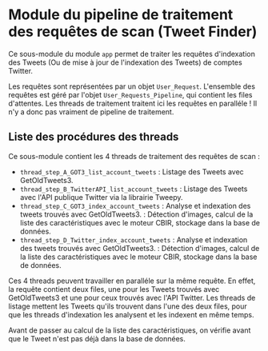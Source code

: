 # Module du pipeline de traitement des requêtes de scan (Tweet Finder)

Ce sous-module du module `app` permet de traiter les requêtes d'indexation des Tweets (Ou de mise à jour de l'indexation des Tweets) de comptes Twitter.

Les requêtes sont représentées par un objet `User_Request`. L'ensemble des requêtes est géré par l'objet `User_Requests_Pipeline`, qui contient les files d'attentes. Les threads de traitement traitent ici les requêtes en paralléle ! Il n'y a donc pas vraiment de pipeline de traitement.


## Liste des procédures des threads

Ce sous-module contient les 4 threads de traitement des requêtes de scan :

- `thread_step_A_GOT3_list_account_tweets` : Listage des Tweets avec GetOldTweets3.
- `thread_step_B_TwitterAPI_list_account_tweets` : Listage des Tweets avec l'API publique Twitter via la librairie Tweepy.
- `thread_step_C_GOT3_index_account_tweets` : Analyse et indexation des tweets trouvés avec GetOldTweets3. : Détection d'images, calcul de la liste des caractéristiques avec le moteur CBIR, stockage dans la base de données.
- `thread_step_D_Twitter_index_account_tweets` : Analyse et indexation des tweets trouvés avec GetOldTweets3. : Détection d'images, calcul de la liste des caractéristiques avec le moteur CBIR, stockage dans la base de données.

Ces 4 threads peuvent travailler en paralléle sur la même requête. En effet, la requête contient deux files, une pour les Tweets trouvés avec GetOldTweets3 et une pour ceux trouvés avec l'API Twitter. Les threads de listage mettent les Tweets qu'ils trouvent dans l'une des deux files, pour que les threads d'indexation les analysent et les indexent en même temps.

Avant de passer au calcul de la liste des caractéristiques, on vérifie avant que le Tweet n'est pas déjà dans la base de données.
